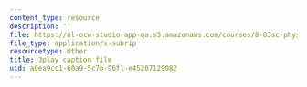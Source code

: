 ```yaml
---
content_type: resource
description: ''
file: https://ol-ocw-studio-app-qa.s3.amazonaws.com/courses/8-03sc-physics-iii-vibrations-and-waves-fall-2016/a0ea9cc160a95c7b96f1e45207129082_sBKHUPDUI1o.vtt
file_type: application/x-subrip
resourcetype: Other
title: 3play caption file
uid: a0ea9cc1-60a9-5c7b-96f1-e45207129082
---
```

